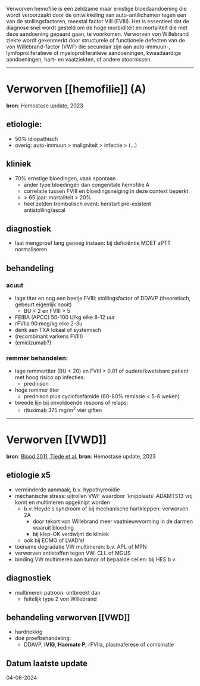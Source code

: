 Verworven hemofilie is een zeldzame maar ernstige bloedaandoening die wordt veroorzaakt door de ontwikkeling van auto-antilichamen tegen een van de stollingsfactoren, meestal factor VIII (FVIII). Het is essentieel dat de diagnose snel wordt gesteld om de hoge morbiditeit en mortaliteit die met deze aandoening gepaard gaan, te voorkomen. Verworven von Willebrand ziekte wordt gekenmerkt door structurele of functionele defecten van de von Willebrand-factor (VWF) die secundair zijn aan auto-immuun-, lymfoproliferatieve of myeloproliferatieve aandoeningen, kwaadaardige aandoeningen, hart- en vaatziekten, of andere stoornissen.
____
# Verworven [[hemofilie]] (A)
**bron**: Hemostase update, 2023
## etiologie:
- 50% idiopathisch
- overig: auto-immuun > maligniteit > infectie > (...)
## kliniek
- 70% ernstige bloedingen, vaak spontaan
	- ander type bloedingen dan congenitale hemofilie A
	- correlatie tussen FVIII en bloedingsneiging in deze context beperkt
	- \> 65 jaar: mortaliteit > 20%
	- heel zelden trombolisch event: herstart pre-existent antistolling/ascal
## diagnostiek
- laat mengproef lang genoeg instaan: bij deficiëntie MOET aPTT normaliseren
## behandeling
### acuut
- lage titer en nog een beetje FVIII: stollingsfactor of DDAVP (theoretisch, gebeurt eigenlijk nooit)
	- BU < 2 en FVIII > 5
- FEIBA (APCC) 50-100 U/kg elke 8-12 uur
- rFVIIa 90 mcg/kg elke 2-3u
- denk aan TXA lokaal of systemisch
- (recombinant varkens FVIII)
- (emicizumab?)
### remmer behandelen:
- lage remmertiter (BU < 20) en FVIII > 0.01 of oudere/kwetsbare patient met hoog risico op infecties:
	- prednison
- hoge remmer titer
	- prednison plus cyclofosfamide (60-80% remissie < 5-6 weken)
- tweede lijn bij onvoldoende respons of relaps: 
	- rituximab 375 mg/m<sup>2</sup> vier giften
___
# Verworven [[VWD]]
**bron**: [Blood 2011, Tiede et al.](https://ashpublications.org/blood/article/117/25/6777/24352/How-I-treat-the-acquired-von-Willebrand-syndrome)
**bron**: Hemostase update, 2023
## etiologie x5
- verminderde aanmaak, b.v. hypothyreoïdie
- mechanische stress: uitrollen VWF waardoor 'knipplaats' ADAMTS13 vrij komt en multimeren opgeknipt worden
	- b.v. Heyde's syndroom of bij mechanische hartkleppen: verworven 2A
		- door tekort von Willebrand meer vaatnieuwvorming in de darmen waaruit bloeding
		- bij klep-OK verdwijnt de kliniek
	- ook bij ECMO of LVAD's!
- toename degradatie VW multimeren: b.v. APL of MPN
- verworven antistoffen tegen VW: CLL of MGUS
- binding VW multimeren aan tumor of bepaalde cellen: bij HES b.v.
## diagnostiek
- multimeren patroon: ontbreekt dan
	- feitelijk type 2 von Willebrand
## behandeling verworven [[VWD]]
- hardnekkig
- doe proefbehandeling:
	- DDAVP, **IVIG**, **Haemate P**, rFVIIa, plasmaferese of combinatie
## Datum laatste update
04-06-2024